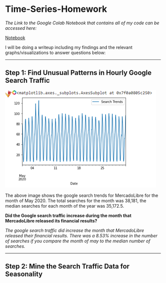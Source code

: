 # Time-Series-Homework

*The Link to the Google Colab Notebook that contains all of my code can be accessed here:*

[Notebook](https://colab.research.google.com/drive/1hGwWsQIt3ZfAu3XaDD6_Hgu0P9xDJt6R#scrollTo=pt-JEuuIiGuE)
>
I will be doing a writeup including my findings and the relevant graphs/visualizations to answer questions below:

---

## Step 1: Find Unusual Patterns in Hourly Google Search Traffic
![may_2020](Images/may_2020data.PNG)
>
The above image shows the google search trends for MercadoLibre for the month of May 2020. The total searches for the month was 38,181, the median searches for each month of the year was 35,172.5. 

**Did the Google search traffic increase during the month that MercadoLibre released its financial results?**
>
*The google search traffic did increase the month that MercadoLibre released their financial results. There was a 8.53% increase in the number of searches if you compare the month of may to the median number of searches.*

---

## Step 2: Mine the Search Traffic Data for Seasonality